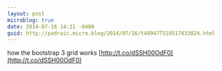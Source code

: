 ```yaml
---
layout: post
microblog: true
date: 2014-07-16 14:31 -0400
guid: http://padraic.micro.blog/2014/07/16/t489477518517633024.html
---
```

how the bootstrap 3 grid works [http://t.co/dSSH00OdF0](http://t.co/dSSH00OdF0)
